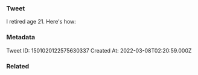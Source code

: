 ### Tweet
I retired age 21. Here's how:

### Metadata
Tweet ID: 1501020122575630337
Created At: 2022-03-08T02:20:59.000Z

### Related


